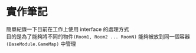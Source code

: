 # 實作筆記

簡單紀錄一下目前在工作上使用 interface 的處理方式  
目的是為了能夠將不同的物件`(Room1, Room2 ... RoomN)` 能夠被放到同一個容器`(BaseModule.GameMap)` 中管理
